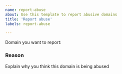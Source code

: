 ```yaml
---
name: report-abuse
about: Use this template to report abusive domains
title: 'Report abuse'
labels: report-abuse

---
```


Domain you want to report: 

### Reason
Explain why you think this domain is being abused

